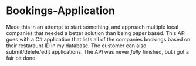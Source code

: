# Bookings-Application

Made this in an attempt to start something, and approach multiple local companies that needed a better solution than being paper based.
This API goes with a C# application that lists all of the companies bookings based on their restaraunt ID in my database.
The customer can also submit/delete/edit applications.
The API was never *fully* finished, but i got a fair bit done.
